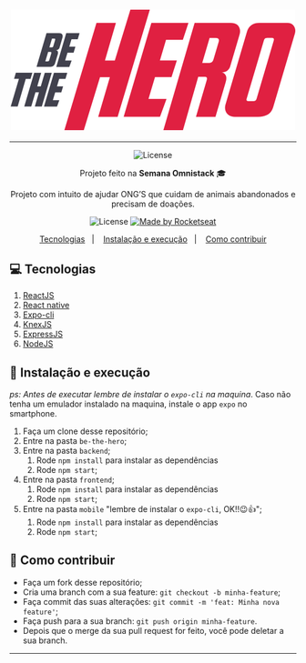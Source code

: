 <h3 align="center">
  <img alt="License" src="frontend/src/assets/logo.svg">
</h3>

---

<p align="center">
   <img alt="License" src="telas.gif">
</p>

<p align="center">Projeto feito na <strong>Semana Omnistack</strong> 🎓</p>
<p align="center">Projeto com intuito de ajudar ONG’S que cuidam de animais abandonados e precisam de doações.</p>

<p align="center">
  <img alt="License" src="https://img.shields.io/badge/license-MIT-%2304D361">
  <a href="https://rocketseat.com.br">
    <img alt="Made by Rocketseat" src="https://img.shields.io/badge/made%20by-Rocketseat-%2304D361">
  </a>
</p>

<p align="center">
  <a href="#-Tecnologias">Tecnologias</a>&nbsp;&nbsp;&nbsp;|&nbsp;&nbsp;&nbsp;
  <a href="#-instalacao-e-execução">Instalação e execução</a>&nbsp;&nbsp;&nbsp;|&nbsp;&nbsp;&nbsp;
  <a href="#-como-contribuir">Como contribuir</a>
</p>


## 💻 Tecnologias
1. <a href="https://pt-br.reactjs.org/docs/getting-started.html" target="_blank" alt="reactJS" >ReactJS</a>
2. <a href="https://reactnative.dev/docs/getting-started" target="_blank" alt="react-native" >React native</a>
3. <a href="https://expo.io/tools" target="_blank" alt="expo" >Expo-cli</a>
4. <a href="http://knexjs.org/" target="_blank" alt="knex" >KnexJS</a>
5. <a href="https://expressjs.com/pt-br/starter/installing.html" target="_blank" alt="ExpressJS" >ExpressJS</a>
6. <a href="https://nodejs.org/en/" target="_blank" alt="NodeJS" >NodeJS</a>

## 🚀 Instalação e execução
_ps: Antes de executar lembre de instalar o `expo-cli` na maquina_. Caso não tenha um emulador instalado na maquina, instale o app `expo` no smartphone.

1. Faça um clone desse repositório;
2. Entre na pasta `be-the-hero`;
3. Entre na pasta `backend`;
   1. Rode `npm install` para instalar as dependências
   2. Rode `npm start`;
4. Entre na pasta `frontend`;
   1. Rode `npm install` para instalar as dependências
   2. Rode `npm start`;
5. Entre na pasta `mobile` "lembre de instalar o `expo-cli`, OK!!😉👍";
   1. Rode `npm install` para instalar as dependências
   2. Rode `npm start`;
   
## 🤔 Como contribuir

- Faça um fork desse repositório;
- Cria uma branch com a sua feature: `git checkout -b minha-feature`;
- Faça commit das suas alterações: `git commit -m 'feat: Minha nova feature'`;
- Faça push para a sua branch: `git push origin minha-feature`.
- Depois que o merge da sua pull request for feito, você pode deletar a sua branch.
--- 
